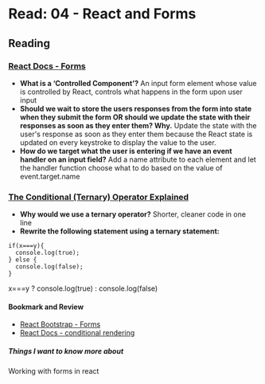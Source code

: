 # Read: 04 - React and Forms

## Reading

### [React Docs - Forms](https://reactjs.org/docs/forms.html)

- **What is a ‘Controlled Component’?** An input form element whose value is controlled by React, controls what happens in the form upon user input
- **Should we wait to store the users responses from the form into state when they submit the form OR should we update the state with their responses as soon as they enter them? Why.** Update the state with the user's response as soon as they enter them because the React state is updated on every keystroke to display the value to the user.
- **How do we target what the user is entering if we have an event handler on an input field?** Add a name attribute to each element and let the handler function choose what to do based on the value of event.target.name

### [The Conditional (Ternary) Operator Explained](https://codeburst.io/javascript-the-conditional-ternary-operator-explained-cac7218beeff)

- **Why would we use a ternary operator?** Shorter, cleaner code in one line
- **Rewrite the following statement using a ternary statement:**

```
if(x===y){
  console.log(true);
} else {
  console.log(false);
}
```

x===y ? console.log(true) : console.log(false)

#### **Bookmark and Review**

- [React Bootstrap - Forms](https://react-bootstrap.github.io/forms/overview/)
- [React Docs - conditional rendering](https://reactjs.org/docs/conditional-rendering.html)

##### Things I want to know more about

Working with forms in react
